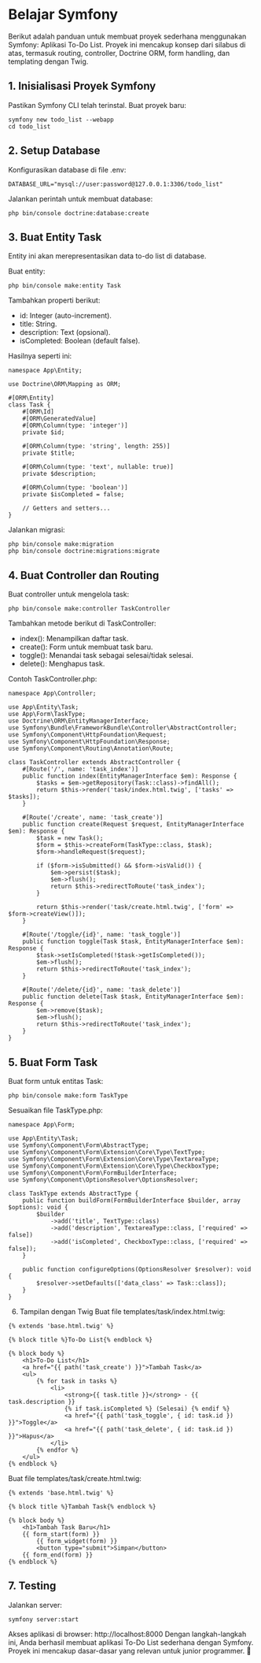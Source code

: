 # Belajar Symfony
Berikut adalah panduan untuk membuat proyek sederhana menggunakan Symfony: Aplikasi To-Do List. Proyek ini mencakup konsep dari silabus di atas, termasuk routing, controller, Doctrine ORM, form handling, dan templating dengan Twig.

## 1. Inisialisasi Proyek Symfony
Pastikan Symfony CLI telah terinstal.
Buat proyek baru:
```
symfony new todo_list --webapp
cd todo_list
```

## 2. Setup Database
Konfigurasikan database di file .env:
```
DATABASE_URL="mysql://user:password@127.0.0.1:3306/todo_list"
```

Jalankan perintah untuk membuat database:
```
php bin/console doctrine:database:create
```

## 3. Buat Entity Task
Entity ini akan merepresentasikan data to-do list di database.

Buat entity:

```
php bin/console make:entity Task
```

Tambahkan properti berikut:
- id: Integer (auto-increment).
- title: String.
- description: Text (opsional).
- isCompleted: Boolean (default false).

Hasilnya seperti ini:
```
namespace App\Entity;

use Doctrine\ORM\Mapping as ORM;

#[ORM\Entity]
class Task {
    #[ORM\Id]
    #[ORM\GeneratedValue]
    #[ORM\Column(type: 'integer')]
    private $id;

    #[ORM\Column(type: 'string', length: 255)]
    private $title;

    #[ORM\Column(type: 'text', nullable: true)]
    private $description;

    #[ORM\Column(type: 'boolean')]
    private $isCompleted = false;

    // Getters and setters...
}
```
Jalankan migrasi:

```
php bin/console make:migration
php bin/console doctrine:migrations:migrate
```

## 4. Buat Controller dan Routing
Buat controller untuk mengelola task:
```
php bin/console make:controller TaskController
```

Tambahkan metode berikut di TaskController:
- index(): Menampilkan daftar task.
- create(): Form untuk membuat task baru.
- toggle(): Menandai task sebagai selesai/tidak selesai.
- delete(): Menghapus task.
  
Contoh TaskController.php:
```
namespace App\Controller;

use App\Entity\Task;
use App\Form\TaskType;
use Doctrine\ORM\EntityManagerInterface;
use Symfony\Bundle\FrameworkBundle\Controller\AbstractController;
use Symfony\Component\HttpFoundation\Request;
use Symfony\Component\HttpFoundation\Response;
use Symfony\Component\Routing\Annotation\Route;

class TaskController extends AbstractController {
    #[Route('/', name: 'task_index')]
    public function index(EntityManagerInterface $em): Response {
        $tasks = $em->getRepository(Task::class)->findAll();
        return $this->render('task/index.html.twig', ['tasks' => $tasks]);
    }

    #[Route('/create', name: 'task_create')]
    public function create(Request $request, EntityManagerInterface $em): Response {
        $task = new Task();
        $form = $this->createForm(TaskType::class, $task);
        $form->handleRequest($request);

        if ($form->isSubmitted() && $form->isValid()) {
            $em->persist($task);
            $em->flush();
            return $this->redirectToRoute('task_index');
        }

        return $this->render('task/create.html.twig', ['form' => $form->createView()]);
    }

    #[Route('/toggle/{id}', name: 'task_toggle')]
    public function toggle(Task $task, EntityManagerInterface $em): Response {
        $task->setIsCompleted(!$task->getIsCompleted());
        $em->flush();
        return $this->redirectToRoute('task_index');
    }

    #[Route('/delete/{id}', name: 'task_delete')]
    public function delete(Task $task, EntityManagerInterface $em): Response {
        $em->remove($task);
        $em->flush();
        return $this->redirectToRoute('task_index');
    }
}
```

## 5. Buat Form Task
Buat form untuk entitas Task:
```
php bin/console make:form TaskType
```
Sesuaikan file TaskType.php:
```
namespace App\Form;

use App\Entity\Task;
use Symfony\Component\Form\AbstractType;
use Symfony\Component\Form\Extension\Core\Type\TextType;
use Symfony\Component\Form\Extension\Core\Type\TextareaType;
use Symfony\Component\Form\Extension\Core\Type\CheckboxType;
use Symfony\Component\Form\FormBuilderInterface;
use Symfony\Component\OptionsResolver\OptionsResolver;

class TaskType extends AbstractType {
    public function buildForm(FormBuilderInterface $builder, array $options): void {
        $builder
            ->add('title', TextType::class)
            ->add('description', TextareaType::class, ['required' => false])
            ->add('isCompleted', CheckboxType::class, ['required' => false]);
    }

    public function configureOptions(OptionsResolver $resolver): void {
        $resolver->setDefaults(['data_class' => Task::class]);
    }
}
```
6. Tampilan dengan Twig
Buat file templates/task/index.html.twig:

```
{% extends 'base.html.twig' %}

{% block title %}To-Do List{% endblock %}

{% block body %}
    <h1>To-Do List</h1>
    <a href="{{ path('task_create') }}">Tambah Task</a>
    <ul>
        {% for task in tasks %}
            <li>
                <strong>{{ task.title }}</strong> - {{ task.description }}
                {% if task.isCompleted %} (Selesai) {% endif %}
                <a href="{{ path('task_toggle', { id: task.id }) }}">Toggle</a>
                <a href="{{ path('task_delete', { id: task.id }) }}">Hapus</a>
            </li>
        {% endfor %}
    </ul>
{% endblock %}
```

Buat file templates/task/create.html.twig:

```
{% extends 'base.html.twig' %}

{% block title %}Tambah Task{% endblock %}

{% block body %}
    <h1>Tambah Task Baru</h1>
    {{ form_start(form) }}
        {{ form_widget(form) }}
        <button type="submit">Simpan</button>
    {{ form_end(form) }}
{% endblock %}
```

## 7. Testing
Jalankan server:
```
symfony server:start
```

Akses aplikasi di browser: http://localhost:8000
Dengan langkah-langkah ini, Anda berhasil membuat aplikasi To-Do List sederhana dengan Symfony. Proyek ini mencakup dasar-dasar yang relevan untuk junior programmer. 🎉
